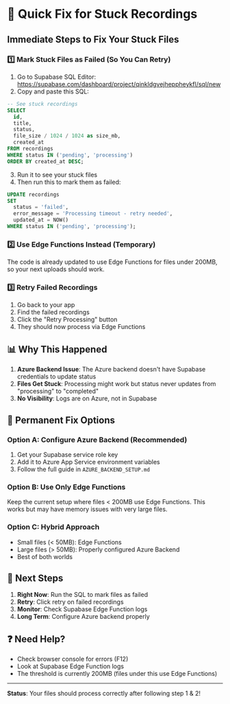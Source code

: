 # 🚨 Quick Fix for Stuck Recordings

## Immediate Steps to Fix Your Stuck Files

### 1️⃣ Mark Stuck Files as Failed (So You Can Retry)

1. Go to Supabase SQL Editor: https://supabase.com/dashboard/project/qinkldgvejheppheykfl/sql/new
2. Copy and paste this SQL:

```sql
-- See stuck recordings
SELECT 
  id,
  title,
  status,
  file_size / 1024 / 1024 as size_mb,
  created_at
FROM recordings
WHERE status IN ('pending', 'processing')
ORDER BY created_at DESC;
```

3. Run it to see your stuck files
4. Then run this to mark them as failed:

```sql
UPDATE recordings 
SET 
  status = 'failed',
  error_message = 'Processing timeout - retry needed',
  updated_at = NOW()
WHERE status IN ('pending', 'processing');
```

### 2️⃣ Use Edge Functions Instead (Temporary)

The code is already updated to use Edge Functions for files under 200MB, so your next uploads should work.

### 3️⃣ Retry Failed Recordings

1. Go back to your app
2. Find the failed recordings
3. Click the "Retry Processing" button
4. They should now process via Edge Functions

## 📊 Why This Happened

1. **Azure Backend Issue**: The Azure backend doesn't have Supabase credentials to update status
2. **Files Get Stuck**: Processing might work but status never updates from "processing" to "completed"
3. **No Visibility**: Logs are on Azure, not in Supabase

## 🔧 Permanent Fix Options

### Option A: Configure Azure Backend (Recommended)
1. Get your Supabase service role key
2. Add it to Azure App Service environment variables
3. Follow the full guide in `AZURE_BACKEND_SETUP.md`

### Option B: Use Only Edge Functions
Keep the current setup where files < 200MB use Edge Functions. This works but may have memory issues with very large files.

### Option C: Hybrid Approach
- Small files (< 50MB): Edge Functions
- Large files (> 50MB): Properly configured Azure Backend
- Best of both worlds

## 🎯 Next Steps

1. **Right Now**: Run the SQL to mark files as failed
2. **Retry**: Click retry on failed recordings  
3. **Monitor**: Check Supabase Edge Function logs
4. **Long Term**: Configure Azure backend properly

## ❓ Need Help?

- Check browser console for errors (F12)
- Look at Supabase Edge Function logs
- The threshold is currently 200MB (files under this use Edge Functions)

---

**Status**: Your files should process correctly after following step 1 & 2!